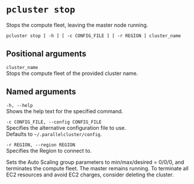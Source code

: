 # `pcluster stop`<a name="pcluster.stop"></a>

Stops the compute fleet, leaving the master node running\.

```
pcluster stop [ -h ] [ -c CONFIG_FILE ] [ -r REGION ] cluster_name
```

## Positional arguments<a name="pcluster.stop.posarg"></a>

`cluster_name`  
Stops the compute fleet of the provided cluster name\.

## Named arguments<a name="pcluster.stop.namedarg"></a>

`-h, --help`  
Shows the help text for the specified command\.

`-c CONFIG_FILE, --config CONFIG_FILE`  
Specifies the alternative configuration file to use\.  
Defaults to `~/.parallelcluster/config`\.

`-r REGION, --region REGION`  
Specifies the Region to connect to\.

Sets the Auto Scaling group parameters to min/max/desired = 0/0/0, and terminates the compute fleet\. The master remains running\. To terminate all EC2 resources and avoid EC2 charges, consider deleting the cluster\.